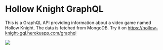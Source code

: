 # Hollow Knight GraphQL
This is a GraphQL API providing information about a video game named Hollow Knight. The data is fetched from MongoDB.
Try it on https://hollow-knight-gql.herokuapp.com/graphql

<p>
  <img src="https://user-images.githubusercontent.com/22731894/79467320-54dab580-8006-11ea-9189-f1a765aa66c7.png">
</p>
